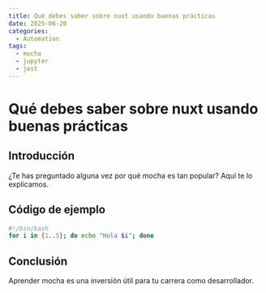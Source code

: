 ```yaml
---
title: Qué debes saber sobre nuxt usando buenas prácticas
date: 2025-06-20
categories:
  - Automation
tags:
  - mocha
  - jupyter
  - jest
---
```


# Qué debes saber sobre nuxt usando buenas prácticas

## Introducción

¿Te has preguntado alguna vez por qué mocha es tan popular? Aquí te lo explicamos.

## Código de ejemplo

```bash
#!/bin/bash
for i in {1..5}; do echo "Hola $i"; done
```

## Conclusión

Aprender mocha es una inversión útil para tu carrera como desarrollador.